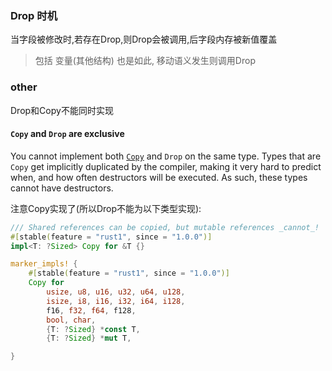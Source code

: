 

### Drop 时机
当字段被修改时,若存在Drop,则Drop会被调用,后字段内存被新值覆盖
> 包括 变量(其他结构) 也是如此, 移动语义发生则调用Drop

### other
Drop和Copy不能同时实现

#### `Copy` and `Drop` are exclusive

You cannot implement both [`Copy`](https://doc.rust-lang.org/std/marker/trait.Copy.html "trait std::marker::Copy") and `Drop` on the same type. Types that are `Copy` get implicitly duplicated by the compiler, making it very hard to predict when, and how often destructors will be executed. As such, these types cannot have destructors.

注意Copy实现了(所以Drop不能为以下类型实现):
```rust
/// Shared references can be copied, but mutable references _cannot_!
#[stable(feature = "rust1", since = "1.0.0")]
impl<T: ?Sized> Copy for &T {}

marker_impls! {
    #[stable(feature = "rust1", since = "1.0.0")]
    Copy for
        usize, u8, u16, u32, u64, u128,
        isize, i8, i16, i32, i64, i128,
        f16, f32, f64, f128,
        bool, char,
        {T: ?Sized} *const T,
        {T: ?Sized} *mut T,

}
```
